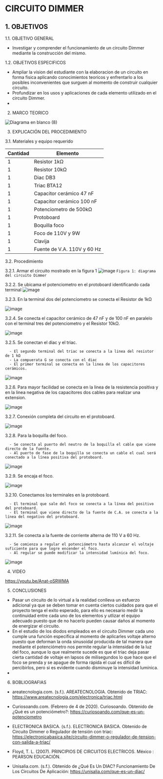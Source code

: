 # CIRCUITO DIMMER
## 1. OBJETIVOS


1.1. OBJETIVO GENERAL 

- Investigar y comprender el funcionamiento de un circuito Dimmer mediante la construcción del mismo.   

1.2. OBJETIVOS ESPECIFICOS

- Ampliar la vision del estudiante con la elaboracion de un circuito en forma fisica aplicando conocimientos teoricos y enfrentarlo a los posibles inconvenientes que surguen al momento de construir cualquier circuito.
- Profundizar en los usos y aplicaciones de cada elemento utilizado en el circuito Dimmer.
-    


2. MARCO TEORICO

![Diagrama en blanco (8)](https://user-images.githubusercontent.com/93899658/151405640-8e57000a-c158-4143-b8bb-8c8b5e6ea4eb.png)

3. EXPLICACIÓN DEL PROCEDIMIENTO

3.1. Materiales y equipo requerido

|Cantidad|Elemento|
|----|----|
|1|Resistor 1kΩ|
|1|Resistor 10kΩ|
|1|Diac DB3|
|1|Triac BTA12|
|1|Capacitor cerámico 47 nF|
|1|Capacitor cerámico 100 nF|
|1|Potenciometro de 500kΩ|
|1|Protoboard|
|1|Boquilla foco|
|1|Foco de 110V y 9W|
|1|Clavija|
|1|Fuente de V.A. 110V y 60 Hz|

3.2. Procedimiento

3.2.1. Armar el circuito mostrado en la figura 1
![image](https://user-images.githubusercontent.com/93899658/151352207-e222e557-b470-4bef-ae52-4c6ee086a0bd.png)
`Figura 1: diagrama del circuito Dimmer` 

3.2.2. Se ubicama el potenciometro en el protoboard identificando cada terminal
![image](https://user-images.githubusercontent.com/93899658/151381454-b4fafdd1-a158-49a2-b47b-61b40858d8d9.png)

3.2.3. En la terminal dos del potenciometro se conecta el Resistor de 1kΩ

![image](https://user-images.githubusercontent.com/93899658/151382443-294d88fd-c22e-4ac8-bc92-5d5bc708730b.png)

3.2.4. Se conecta el capacitor cerámico de 47 nF y de 100 nF en paralelo con el terminal tres del potenciometro y el Resistor 10kΩ.

![image](https://user-images.githubusercontent.com/93899658/151383217-6d95642c-4119-4bd7-8d1b-f1a45698b52e.png)

3.2.5. Se conectan el diac y el triac.

      - El segundo terminal del triac se conecta a la linea del resistor de 1 kΩ
      - La compuerata G se conecta con el diac 
      - El primer terminal se conecta en la linea de los capacitores cerámicos.
      

![image](https://user-images.githubusercontent.com/93899658/151384687-fff255ed-1bd0-4ea2-af22-0bb297588409.png)

3.2.6. Para mayor facilidad se conecta en la linea de la resistencia positiva y en la linea negativa de los capacitores dos cables para realizar una extension.

![image](https://user-images.githubusercontent.com/93899658/151397038-cf97ff7d-a945-42d4-945a-0a70d557de42.png)

3.2.7. Conexión completa del circuito en el protoboard.

![image](https://user-images.githubusercontent.com/93899658/151397669-bf7c8cd2-4af4-4f0c-b91b-d36e3b86e683.png)

3.2.8. Para la boquilla del foco.

      - Se conecta al puerto del neutro de la boquilla el cable que viene directo de la fuente.
      - Al puerto de fase de la boquilla se conecta un cable el cual será conectado a la línea positiva del protoboard.

![image](https://user-images.githubusercontent.com/93899658/151400732-c0ba8477-785a-4ffd-b657-2a0c33181b04.png)


3.2.9. Se encaja el foco. 

![image](https://user-images.githubusercontent.com/93899658/151401859-048d0af7-b134-4b0a-b71d-b5e083ceb572.png)

3.2.10. Conectamos los terminales en la protoboard.

      - El terminal que sale del foco se conecta a la línea del positivo del protoboard.
      - El terminal que viene directo de la fuente de C.A. se conecta a la línea del negativo del protoboard.

![image](https://user-images.githubusercontent.com/93899658/151402823-599f23b5-1e62-450f-922a-fbee4816757f.png)

3.2.11. Se conecta a la fuente de corriente alterna de 110 V a 60 Hz.

      - Se comienza a regular el potenciómetro hasta alcanzar el voltaje suficiente para que logre encender el foco.
      - Al regular se puede modificar la intensidad lumínica del foco.


![image](https://user-images.githubusercontent.com/93899658/151414839-bc2af994-ee6e-4657-b1f7-5fa2933a21ee.png)


4. VIDEO

https://youtu.be/Anat-oSRWMA

5. CONCLUSIONES 

- Pasar un circuito de lo virtual a la realidad conlleva un esfuerzo adicional ya que se deben tomar en cuenta ciertos cuidados para que el proyecto tenga el exito esperado, para ello es necesario medir la continuidad entre cada uno de los elementos y utlizar el equipo adecuado puesto que de no hacerlo pueden causar daños al momento de energizar el circuito. 
- En el estudio de los diodos empleados en el circuito Dimmer cada uno cumple una función especifica al momento de aplicarles voltaje alterno puesto que deforman la onda sinusoidal producida de tal manera que mediante el potenciómetro nos permite regular la intensidad de la luz del foco, aunque lo que realmente sucede es que el triac deja pasar cierta cantidad de voltaje en lapsos de milisegundos lo que hace que el foco se prenda y se apague de forma rápida el cual es difícil de percibirlos, pero si es evidente cuando disminuye la intensidad lumínica.   
- 


6. BOBLIOGRAFIAS 

- areatecnologia.com. (s.f.). AREATECNOLOGIA. Obtenido de TRIAC: https://www.areatecnologia.com/electronica/triac.html

- Curiosoando.com. (Febrero de 4 de 2020). Curiosoando. Obtenido de ¿Qué es un potenciómetro?: https://curiosoando.com/que-es-un-potenciometro

- ELECTRONICA BASICA. (s.f.). ELECTRONICA BASICA. Obtenido de Circuito Dimmer o Regulador de tensión con triac: https://electronicabasica.site/circuito-dimmer-o-regulador-de-tension-con-salida-a-triac/

- Floyd, T. L. (2007). PRINCIPIOS DE CIRCUITOS ELECTRICOS. México : PEARSON EDUCACIÓN.

- Unisalia.com. (s.f.). Obtenido de ¿Qué Es Un DIAC? Funcionamiento De Los Circuitos De Aplicación: https://unisalia.com/que-es-un-diac/


